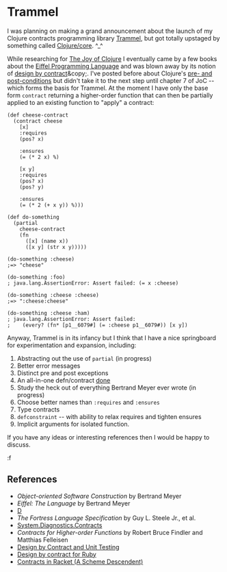 Trammel
=======


I was planning on making a grand announcement about the launch of my Clojure contracts programming library [Trammel](http://github.com/fogus/trammel), but got totally upstaged by something called [Clojure/core](http://clojure.com). ^_^

While researching for [The Joy of Clojure](http://joyofclojure.com) I eventually came by a few books about the [Eiffel Programming Language](http://archive.eiffel.com/eiffel/nutshell.html) and was blown away by its notion of [design by contract](http://en.wikipedia.org/wiki/Eiffel_\(programming_language\)#Design_by_Contract)&copy;. I've posted before about Clojure's [pre- and post-conditions](http://blog.fogus.me/2009/12/21/clojures-pre-and-post/) but didn't take it to the next step until chapter 7 of JoC -- which forms the basis for Trammel.  At the moment I have only the base form `contract` returning a higher-order function that can then be partially applied to an existing function to "apply" a contract:

    (def cheese-contract
      (contract cheese
        [x]
        :requires
        (pos? x)
    
        :ensures
        (= (* 2 x) %)
    
        [x y]
        :requires
        (pos? x)
        (pos? y)
       
        :ensures
        (= (* 2 (+ x y)) %)))
    
    (def do-something 
      (partial
        cheese-contract
        (fn 
          ([x] (name x))
          ([x y] (str x y)))))
    
    (do-something :cheese)
    ;=> "cheese"
    
    (do-something :foo)
    ; java.lang.AssertionError: Assert failed: (= x :cheese)
    
    (do-something :cheese :cheese)
    ;=> ":cheese:cheese"
    
    (do-something :cheese :ham)
    ; java.lang.AssertionError: Assert failed: 
    ;    (every? (fn* [p1__6079#] (= :cheese p1__6079#)) [x y])

Anyway, Trammel is in its infancy but I think that I have a nice springboard for experimentation and expansion, including:

  1. Abstracting out the use of `partial`  (in progress)
  2. Better error messages
  3. Distinct pre and post exceptions
  4. An all-in-one defn/contract           [done](http://is.gd/cCsvF)
  5. Study the heck out of everything Bertrand Meyer ever wrote (in progress)
  6. Choose better names than `:requires` and `:ensures`
  7. Type contracts
  8. `defconstraint` -- with ability to relax requires and tighten ensures
  9. Implicit arguments for isolated function.

If you have any ideas or interesting references then I would be happy to discuss.

:f


References
----------

- *Object-oriented Software Construction* by Bertrand Meyer
- *Eiffel: The Language* by Bertrand Meyer
- [D](http://www.digitalmars.com/d/2.0/dbc.html)
- *The Fortress Language Specification* by Guy L. Steele Jr., et al.
- [System.Diagnostics.Contracts](http://msdn.microsoft.com/en-us/library/system.diagnostics.contracts.aspx)
- *Contracts for Higher-order Functions* by Robert Bruce Findler and Matthias Felleisen
- [Design by Contract and Unit Testing](http://onestepback.org/index.cgi/Tech/Programming/DbcAndTesting.html)
- [Design by contract for Ruby](http://split-s.blogspot.com/2006/02/design-by-contract-for-ruby.html)
- [Contracts in Racket (A Scheme Descendent)](http://pre.plt-scheme.org/docs/html/guide/contracts.html)
